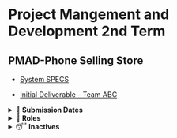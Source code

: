 # Project Mangement and Development 2nd Term <br>
## PMAD-Phone Selling Store  <br>

- [System SPECS](https://docs.google.com/document/d/1Ur4PCUlyhYJOwgS4hZuPDtuZ0oHuWfYwxI5vwbGv5Nw/edit)

- [Initial Deliverable - Team ABC](https://docs.google.com/document/d/1nlwmobhwWwfmnKpBaGAGO74DM5R5EIDxT5Hg-S86OZ0/edit)

<details>
    <summary> 📑 <b>Submission Dates</b></summary><br/>
  
| Submission | Submission Date | Status |
| :---         |     :---:      |          ---: |
| [Main System](https://vle.dmu.ac.uk/webapps/turn-plgnhndl-bb_bb60/links/submit.jsp?course_id=_601351_1&content_id=_5389889_1&tii_assign_id=14486785&orig_id=_5389889_1)   | 25-Mar-2022     | <ul><li>[ ] Completed </li></ul>   |
| [Final report](https://vle.dmu.ac.uk/webapps/turn-plgnhndl-bb_bb60/links/submit.jsp?course_id=_601351_1&content_id=_5389894_1&tii_assign_id=14486799&orig_id=_5389894_1)     | 08-Apr-2022       | <ul><li>[ ] Completed </li></ul>      |

</details>
  
<details>
    <summary> 🙆 <b>Roles</b></summary><br/>
  
| User | Their DB |
| --- | --- |
| [Ethan Frizzell](https://github.com/Frizzle15) | Phones Management |
| [Luke Lydiatt](https://github.com/LLydiatt) | Staff Management |
| [Mahammad Talha](https://github.com/Talhamemon25) | Customer Management |
| [Syed Naqvi ](https://github.com/No3Mc) | Stock Management |
| [Aqeel Ahmed](https://github.com/AAhemd) | Supplier management |
  </details>

<details>
    <summary> 😴 <b>Inactives</b></summary><br/>

  
| User | Their DB |
| --- | --- |

| Kye Staples | Order Management |
  
  </details>
  
